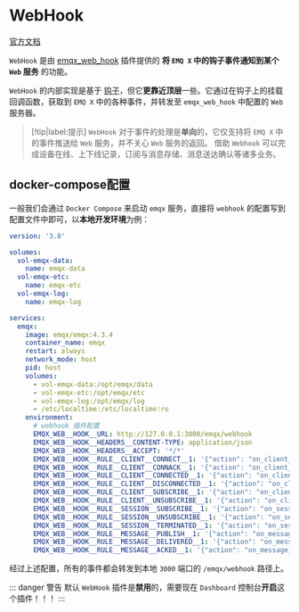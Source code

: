 # WebHook

[官方文档](https://docs.emqx.cn/enterprise/v4.3/advanced/webhook.html)

`WebHook` 是由 [emqx_web_hook](https://github.com/emqx/emqx-web-hook) 插件提供的 **将 `EMQ X` 中的钩子事件通知到某个 `Web` 服务** 的功能。

`WebHook` 的内部实现是基于 [钩子](https://docs.emqx.cn/enterprise/v4.3/advanced/hooks.html)，但它**更靠近顶层**一些。它通过在钩子上的挂载回调函数，获取到 `EMQ X` 中的各种事件，并转发至 `emqx_web_hook` 中配置的 `Web` 服务器。

> [!tip|label:提示]
> `WebHook` 对于事件的处理是**单向**的，它仅支持将 `EMQ X` 中的事件推送给 `Web` 服务，并不关心 `Web` 服务的返回。 借助 `Webhook` 可以完成设备在线、上下线记录，订阅与消息存储、消息送达确认等诸多业务。

## docker-compose配置

一般我们会通过 `Docker Compose` 来启动 `emqx` 服务，直接将 `webhook` 的配置写到配置文件中即可，以**本地开发环境**为例：

```yml
version: '3.8'

volumes:
  vol-emqx-data:
    name: emqx-data
  vol-emqx-etc:
    name: emqx-etc
  vol-emqx-log:
    name: emqx-log

services:
  emqx:
    image: emqx/emqx:4.3.4
    container_name: emqx
    restart: always
    network_mode: host
    pid: host
    volumes:
      - vol-emqx-data:/opt/emqx/data
      - vol-emqx-etc:/opt/emqx/etc
      - vol-emqx-log:/opt/emqx/log
      - /etc/localtime:/etc/localtime:ro
    environment:
      # webhook 插件配置
      EMQX_WEB__HOOK__URL: http://127.0.0.1:3000/emqx/webhook
      EMQX_WEB__HOOK__HEADERS__CONTENT-TYPE: application/json
      EMQX_WEB__HOOK__HEADERS__ACCEPT: '*/*'
      EMQX_WEB__HOOK__RULE__CLIENT__CONNECT__1: '{"action": "on_client_connect"}'
      EMQX_WEB__HOOK__RULE__CLIENT__CONNACK__1: '{"action": "on_client_connack"}'
      EMQX_WEB__HOOK__RULE__CLIENT__CONNECTED__1: '{"action": "on_client_connected"}'
      EMQX_WEB__HOOK__RULE__CLIENT__DISCONNECTED__1: '{"action": "on_client_disconnected"}'
      EMQX_WEB__HOOK__RULE__CLIENT__SUBSCRIBE__1: '{"action": "on_client_subscribe"}'
      EMQX_WEB__HOOK__RULE__CLIENT__UNSUBSCRIBE__1: '{"action": "on_client_unsubscribe"}'
      EMQX_WEB__HOOK__RULE__SESSION__SUBSCRIBE__1: '{"action": "on_session_subscribed"}'
      EMQX_WEB__HOOK__RULE__SESSION__UNSUBSCRIBE__1: '{"action": "on_session_unsubscribed"}'
      EMQX_WEB__HOOK__RULE__SESSION__TERMINATED__1: '{"action": "on_session_terminated"}'
      EMQX_WEB__HOOK__RULE__MESSAGE__PUBLISH__1: '{"action": "on_message_publish"}'
      EMQX_WEB__HOOK__RULE__MESSAGE__DELIVERED__1: '{"action": "on_message_delivered"}'
      EMQX_WEB__HOOK__RULE__MESSAGE__ACKED__1: '{"action": "on_message_acked"}'
```

经过上述配置，所有的事件都会转发到本地 `3000` 端口的 `/emqx/webhook` 路径上。

::: danger 警告
默认 `WebHook` 插件是**禁用**的，需要现在 `Dashboard` 控制台**开启**这个插件！！！
:::
